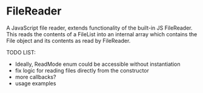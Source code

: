 # FileReader

A JavaScript file reader, extends functionality of the built-in JS FileReader.
This reads the contents of a FileList into an internal array which contains the File object and its contents as read by FileReader.

TODO LIST:
- Ideally, ReadMode enum could be accessible without instantiation
- fix logic for reading files directly from the constructor
- more callbacks?
- usage examples
